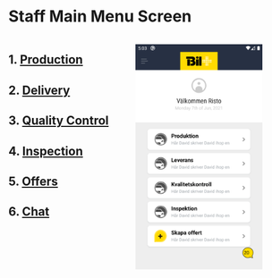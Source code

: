# Staff Main Menu Screen

<div style="display:flex">
<div style="width: 45%">

## 1. <a href="./CarProductionScreen.md">Production</a>

## 2. <a href="./AddDamageScreen.md">Delivery</a>

## 3. <a href="./QualityControl.md">Quality Control</a>

## 4. <a href="./CarInspectionScreen.md">Inspection</a>

## 5. <a href="./OffersScreen.md">Offers</a>

## 6. <a href="./ChatScreen.md">Chat</a>

</div>

<div style="width: 45%">

![Main Menu](../assets/staff-main-menu.png)

</div>
</div>
